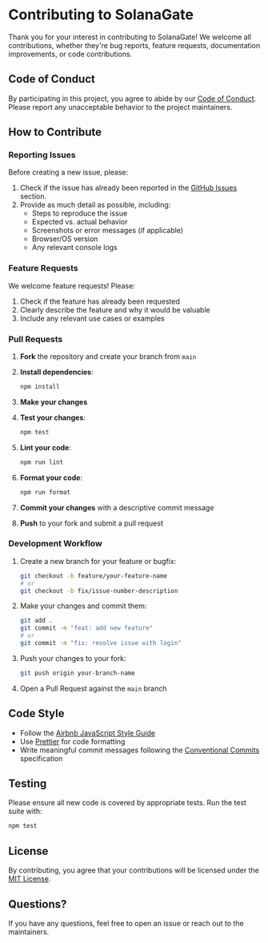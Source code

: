 # Contributing to SolanaGate

Thank you for your interest in contributing to SolanaGate! We welcome all contributions, whether they're bug reports, feature requests, documentation improvements, or code contributions.

## Code of Conduct

By participating in this project, you agree to abide by our [Code of Conduct](CODE_OF_CONDUCT.md). Please report any unacceptable behavior to the project maintainers.

## How to Contribute

### Reporting Issues

Before creating a new issue, please:

1. Check if the issue has already been reported in the [GitHub Issues](https://github.com/your-username/solana-token-gate/issues) section.
2. Provide as much detail as possible, including:
   - Steps to reproduce the issue
   - Expected vs. actual behavior
   - Screenshots or error messages (if applicable)
   - Browser/OS version
   - Any relevant console logs

### Feature Requests

We welcome feature requests! Please:

1. Check if the feature has already been requested
2. Clearly describe the feature and why it would be valuable
3. Include any relevant use cases or examples

### Pull Requests

1. **Fork** the repository and create your branch from `main`

2. **Install dependencies**:

   ```bash
   npm install
   ```

3. **Make your changes**

4. **Test your changes**:

   ```bash
   npm test
   ```

5. **Lint your code**:

   ```bash
   npm run lint
   ```

6. **Format your code**:

   ```bash
   npm run format
   ```

7. **Commit your changes** with a descriptive commit message

8. **Push** to your fork and submit a pull request

### Development Workflow

1. Create a new branch for your feature or bugfix:

   ```bash
   git checkout -b feature/your-feature-name
   # or
   git checkout -b fix/issue-number-description
   ```

2. Make your changes and commit them:

   ```bash
   git add .
   git commit -m "feat: add new feature"
   # or
   git commit -m "fix: resolve issue with login"
   ```

3. Push your changes to your fork:

   ```bash
   git push origin your-branch-name
   ```

4. Open a Pull Request against the `main` branch

## Code Style

- Follow the [Airbnb JavaScript Style Guide](https://github.com/airbnb/javascript)
- Use [Prettier](https://prettier.io/) for code formatting
- Write meaningful commit messages following the [Conventional Commits](https://www.conventionalcommits.org/) specification

## Testing

Please ensure all new code is covered by appropriate tests. Run the test suite with:

```bash
npm test
```

## License

By contributing, you agree that your contributions will be licensed under the [MIT License](LICENSE).

## Questions?

If you have any questions, feel free to open an issue or reach out to the maintainers.
